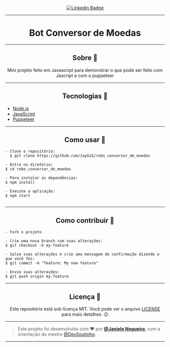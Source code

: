 <div align="center" >

[![Linkedin Badge](https://img.shields.io/badge/-Janiele%20Nogueira-292929?style=flat-square&logo=Linkedin&logoColor=white&link=https://www.linkedin.com/in/janiele-nogueira/)](https://www.linkedin.com/in/janiele-nogueira/)


</div >


---

<h1 align="center">Bot Conversor de Moedas </h1>

---

<h2 align="center">Sobre 📖</h2>
   
   <p align="center">
     Mini projeto feito em Javascript para demonstrar o que pode ser feito com Jascript e com o puppeteer
   </p>


---


<h2 align="center">Tecnologias 🚀</h2>

- [Node.js](https://nodejs.org/en/)
- [JavaScript](https://www.javascript.com/)
- [Puppeteer](https://github.com/puppeteer/puppeteer)



---

<h2 align="center">Como usar 🤔</h2>

```
- Clone o repositório:
  $ git clone https://github.com/JayGiG/robo_conversor_de_moedas

- Entre no diretório:
$ cd robo_conversor_de_moedas

- Para instalar as dependências:
$ npm install

- Execute a aplicação:
$ npm start


```

---

<h2 align="center">Como contribuir 💪</h2>

```
- Fork o projeto

- Crie uma nova branch com suas alterações:
$ git checkout -b my-feature

- Salve suas alterações e crie uma mensagem de confirmação dizendo o que você fez:
$ git commit -m "feature: My new feature"

- Envie suas alterações:
$ git push origin my-feature
```

---

<h2 align="center">Licença 📝</h2>

<p align="center">
   Este repositório está sob licença MIT. Você pode ver o arquivo <a href="https://github.com/JayGiG/robo_conversor_de_moedas/blob/master/LICENSE"> LICENSE </a> para mais detalhes. 😉
</p>

---


> Este projeto foi desenvolvido com ❤️ por **[@Janiele Nogueira](https://www.linkedin.com/in/janiele-nogueira/)**, com a orientação do mestre [@DevSoutinho](https://github.com/omariosouto). <br>


---
  